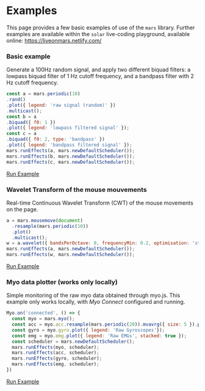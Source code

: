 # Examples

This page provides a few basic examples of use of the `mars` library. Further examples are available within the `solar` live-coding playground, available online:
https://liveonmars.netlify.com/

### Basic example

Generate a 100Hz random signal, and apply two different biquad filters: a lowpass biquad filter of 1 Hz cutoff frequency, and a bandpass filter with 2 Hz cutoff frequency.

```javascript
const a = mars.periodic(10)
.rand()
.plot({ legend: 'raw signal (random)' })
.multicast();
const b = a
.biquad({ f0: 1 })
.plot({ legend: 'lowpass filtered signal' });
const c = a
.biquad({ f0: 2, type: 'bandpass' })
.plot({ legend: 'bandpass filtered signal' });
mars.runEffects(a, mars.newDefaultScheduler());
mars.runEffects(b, mars.newDefaultScheduler());
mars.runEffects(c, mars.newDefaultScheduler());
```

[Run Example](../examples/basic.html)

### Wavelet Transform of the mouse mouvements

Real-time Continuous Wavelet Transform (CWT) of the mouse movements on
the page.

```javascript
a = mars.mousemove(document)
  .resample(mars.periodic(10))
  .plot()
  .multicast();
w = a.wavelet({ bandsPerOctave: 8, frequencyMin: 0.2, optimisation: 'standard2' }).heatmap();
mars.runEffects(a, mars.newDefaultScheduler());
mars.runEffects(w, mars.newDefaultScheduler());
```

[Run Example](../examples/mousewave.html)

### Myo data plotter (works only locally)

Simple monitoring of the raw myo data obtained through myo.js. This example only works locally, with _Myo Connect_ configured and running.

```javascript
Myo.on('connected', () => {
  const myo = mars.myo();
  const acc = myo.acc.resample(mars.periodic(20)).mvavrg({ size: 5 }).plot({ legend: 'Raw Acceleration'});
  const gyro = myo.gyro.plot({ legend: 'Raw Gyroscopes'});
  const emg = myo.emg.plot({ legend: 'Raw EMGs', stacked: true });
  const scheduler = mars.newDefaultScheduler();
  mars.runEffects(myo, scheduler);
  mars.runEffects(acc, scheduler);
  mars.runEffects(gyro, scheduler);
  mars.runEffects(emg, scheduler);
})
```

[Run Example](../examples/myo-plotter.html)
